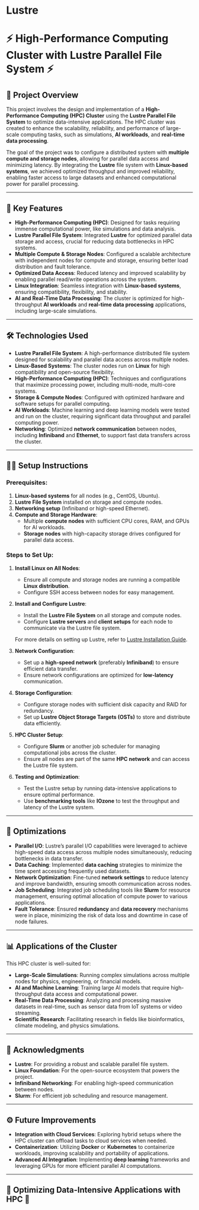 # Lustre
# ⚡ **High-Performance Computing Cluster with Lustre Parallel File System** ⚡

## 📜 **Project Overview**

This project involves the design and implementation of a **High-Performance Computing (HPC) Cluster** using the **Lustre Parallel File System** to optimize data-intensive applications. The HPC cluster was created to enhance the scalability, reliability, and performance of large-scale computing tasks, such as simulations, **AI workloads**, and **real-time data processing**.

The goal of the project was to configure a distributed system with **multiple compute and storage nodes**, allowing for parallel data access and minimizing latency. By integrating the **Lustre** file system with **Linux-based systems**, we achieved optimized throughput and improved reliability, enabling faster access to large datasets and enhanced computational power for parallel processing.

---

## 🚀 **Key Features**

- **High-Performance Computing (HPC)**: Designed for tasks requiring immense computational power, like simulations and data analysis.
- **Lustre Parallel File System**: Integrated **Lustre** for optimized parallel data storage and access, crucial for reducing data bottlenecks in HPC systems.
- **Multiple Compute & Storage Nodes**: Configured a scalable architecture with independent nodes for compute and storage, ensuring better load distribution and fault tolerance.
- **Optimized Data Access**: Reduced latency and improved scalability by enabling parallel read/write operations across the system.
- **Linux Integration**: Seamless integration with **Linux-based systems**, ensuring compatibility, flexibility, and stability.
- **AI and Real-Time Data Processing**: The cluster is optimized for high-throughput **AI workloads** and **real-time data processing** applications, including large-scale simulations.

---

## 🛠 **Technologies Used**

- **Lustre Parallel File System**: A high-performance distributed file system designed for scalability and parallel data access across multiple nodes.
- **Linux-Based Systems**: The cluster nodes run on **Linux** for high compatibility and open-source flexibility.
- **High-Performance Computing (HPC)**: Techniques and configurations that maximize processing power, including multi-node, multi-core systems.
- **Storage & Compute Nodes**: Configured with optimized hardware and software setups for parallel computing.
- **AI Workloads**: Machine learning and deep learning models were tested and run on the cluster, requiring significant data throughput and parallel computing power.
- **Networking**: Optimized **network communication** between nodes, including **Infiniband** and **Ethernet**, to support fast data transfers across the cluster.

---

## 🧑‍💻 **Setup Instructions**

### Prerequisites:
1. **Linux-based systems** for all nodes (e.g., CentOS, Ubuntu).
2. **Lustre File System** installed on storage and compute nodes.
3. **Networking setup** (Infiniband or high-speed Ethernet).
4. **Compute and Storage Hardware**:
   - Multiple **compute nodes** with sufficient CPU cores, RAM, and GPUs for AI workloads.
   - **Storage nodes** with high-capacity storage drives configured for parallel data access.
   
### Steps to Set Up:

1. **Install Linux on All Nodes**:
   - Ensure all compute and storage nodes are running a compatible **Linux distribution**.
   - Configure SSH access between nodes for easy management.

2. **Install and Configure Lustre**:
   - Install the **Lustre File System** on all storage and compute nodes.
   - Configure **Lustre servers** and **client setups** for each node to communicate via the Lustre file system.
   
   For more details on setting up Lustre, refer to [Lustre Installation Guide](https://wiki.hpdd.intel.com/display/PUB/Lustre+Installation+Guide).

3. **Network Configuration**:
   - Set up a **high-speed network** (preferably **Infiniband**) to ensure efficient data transfer.
   - Ensure network configurations are optimized for **low-latency** communication.

4. **Storage Configuration**:
   - Configure storage nodes with sufficient disk capacity and RAID for redundancy.
   - Set up **Lustre Object Storage Targets (OSTs)** to store and distribute data efficiently.

5. **HPC Cluster Setup**:
   - Configure **Slurm** or another job scheduler for managing computational jobs across the cluster.
   - Ensure all nodes are part of the same **HPC network** and can access the Lustre file system.

6. **Testing and Optimization**:
   - Test the Lustre setup by running data-intensive applications to ensure optimal performance.
   - Use **benchmarking tools** like **IOzone** to test the throughput and latency of the Lustre system.

---

## 🔧 **Optimizations**

- **Parallel I/O**: Lustre’s parallel I/O capabilities were leveraged to achieve high-speed data access across multiple nodes simultaneously, reducing bottlenecks in data transfer.
- **Data Caching**: Implemented **data caching** strategies to minimize the time spent accessing frequently used datasets.
- **Network Optimization**: Fine-tuned **network settings** to reduce latency and improve bandwidth, ensuring smooth communication across nodes.
- **Job Scheduling**: Integrated job scheduling tools like **Slurm** for resource management, ensuring optimal allocation of compute power to various applications.
- **Fault Tolerance**: Ensured **redundancy** and **data recovery** mechanisms were in place, minimizing the risk of data loss and downtime in case of node failures.

---

## 📊 **Applications of the Cluster**

This HPC cluster is well-suited for:

- **Large-Scale Simulations**: Running complex simulations across multiple nodes for physics, engineering, or financial models.
- **AI and Machine Learning**: Training large AI models that require high-throughput data access and computational power.
- **Real-Time Data Processing**: Analyzing and processing massive datasets in real-time, such as sensor data from IoT systems or video streaming.
- **Scientific Research**: Facilitating research in fields like bioinformatics, climate modeling, and physics simulations.

---



## 🎉 **Acknowledgments**

- **Lustre**: For providing a robust and scalable parallel file system.
- **Linux Foundation**: For the open-source ecosystem that powers the project.
- **Infiniband Networking**: For enabling high-speed communication between nodes.
- **Slurm**: For efficient job scheduling and resource management.

---

## ⚙️ **Future Improvements**

- **Integration with Cloud Services**: Exploring hybrid setups where the HPC cluster can offload tasks to cloud services when needed.
- **Containerization**: Utilizing **Docker** or **Kubernetes** to containerize workloads, improving scalability and portability of applications.
- **Advanced AI Integration**: Implementing **deep learning** frameworks and leveraging GPUs for more efficient parallel AI computations.

---

## 🚀 **Optimizing Data-Intensive Applications with HPC** 🚀
